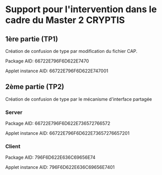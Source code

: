 # Support pour l'intervention dans le cadre du Master 2 CRYPTIS

## 1ère partie (TP1)
Création de confusion de type par modification du fichier CAP.

Package AID: 66722E796F6D622E7470

Applet instance AID: 66722E796F6D622E747001

## 2ème partie (TP2)
Création de confusion de type par le mécanisme d'interface partagée
### Server
Package AID: 66722E796F6D622E736572766572

Applet instance AID: 66722E796F6D622E73657276657201

### Client
Package AID: 796F6D622E636C69656E74

Applet instance AID: 796F6D622E636C69656E7401


